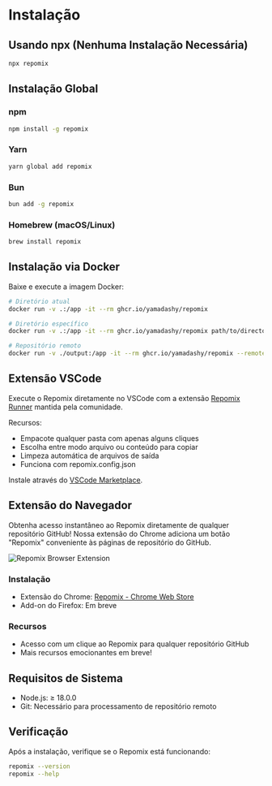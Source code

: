 # Instalação

## Usando npx (Nenhuma Instalação Necessária)

```bash
npx repomix
```

## Instalação Global

### npm
```bash
npm install -g repomix
```

### Yarn
```bash
yarn global add repomix
```

### Bun
```bash
bun add -g repomix
```

### Homebrew (macOS/Linux)
```bash
brew install repomix
```

## Instalação via Docker

Baixe e execute a imagem Docker:

```bash
# Diretório atual
docker run -v .:/app -it --rm ghcr.io/yamadashy/repomix

# Diretório específico
docker run -v .:/app -it --rm ghcr.io/yamadashy/repomix path/to/directory

# Repositório remoto
docker run -v ./output:/app -it --rm ghcr.io/yamadashy/repomix --remote yamadashy/repomix
```

## Extensão VSCode

Execute o Repomix diretamente no VSCode com a extensão [Repomix Runner](https://marketplace.visualstudio.com/items?itemName=DorianMassoulier.repomix-runner) mantida pela comunidade.

Recursos:
- Empacote qualquer pasta com apenas alguns cliques
- Escolha entre modo arquivo ou conteúdo para copiar
- Limpeza automática de arquivos de saída
- Funciona com repomix.config.json

Instale através do [VSCode Marketplace](https://marketplace.visualstudio.com/items?itemName=DorianMassoulier.repomix-runner).

## Extensão do Navegador

Obtenha acesso instantâneo ao Repomix diretamente de qualquer repositório GitHub! Nossa extensão do Chrome adiciona um botão "Repomix" conveniente às páginas de repositório do GitHub.

![Repomix Browser Extension](/images/docs/browser-extension.png)

### Instalação
- Extensão do Chrome: [Repomix - Chrome Web Store](https://chromewebstore.google.com/detail/repomix/fimfamikepjgchehkohedilpdigcpkoa)
- Add-on do Firefox: Em breve

### Recursos
- Acesso com um clique ao Repomix para qualquer repositório GitHub
- Mais recursos emocionantes em breve!

## Requisitos de Sistema

- Node.js: ≥ 18.0.0
- Git: Necessário para processamento de repositório remoto

## Verificação

Após a instalação, verifique se o Repomix está funcionando:

```bash
repomix --version
repomix --help
```

